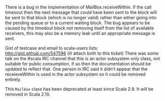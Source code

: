 There is a bug in the implementation of MailBox.receiveWithin. If the call timesout then the next message that *could* have been sent to the block will be sent to that block (which is no longer valid) rather than either going into the pending queue or to a current waiting block. The bug appears to be caused by the timedout block not removing itself from the list of available receivers, this may also be a memory leak until an appropriate message is sent.

Gist of testcase and email to scala-users lists: http://gist.github.com/547596 (ill attach both to this ticket)
There was some talk on the #scala IRC channel that this is an actor subsystem only class, not suitable for public consumption, if so then the documentation should be updated to reflect that. One person in IRC said it didn't appear that the receieveWithin is used in the actor subsystem so it could be removed entirely.

This `Mailbox` class has been deprecated at least since Scala 2.9. It will be removed in Scala 2.10.
